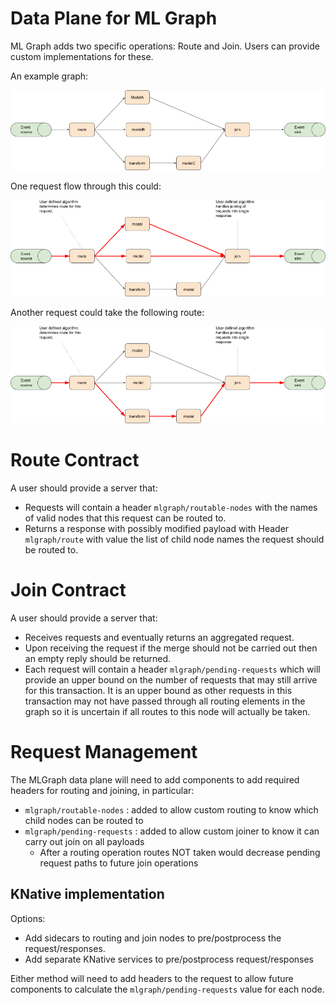 # Data Plane for ML Graph

ML Graph adds two specific operations: Route and Join. Users can provide custom implementations for these.

An example graph:

![example-graph](./example-graph.png)

One request flow through this could:

![example-graph-request-flow1](./example-graph-request1.png)

Another request could take the following route:

![example-graph-request-flow2](./example-graph-request2.png)



# Route Contract

A user should provide a server that:

 * Requests will contain a header `mlgraph/routable-nodes` with the names of valid nodes that this request can be routed to.
 * Returns a response with possibly modified payload with Header `mlgraph/route` with value the list of child node names the request should be routed to.


# Join Contract

A user should provide a server that:

 * Receives requests and eventually returns an aggregated request.
 * Upon receiving the request if the merge should not be carried out then an empty reply should be returned.
 * Each request will contain a header `mlgraph/pending-requests` which will provide an upper bound on the number of requests that may still arrive for this transaction. It is an upper bound as other requests in this transaction may not have passed through all routing elements in the graph so it is uncertain if all routes to this node will actually be taken.


# Request Management

The MLGraph data plane will need to add components to add required headers for routing and joining, in particular:

  * `mlgraph/routable-nodes` : added to allow custom routing to know which child nodes can be routed to
  * `mlgraph/pending-requests` : added to allow custom joiner to know it can carry out join on all payloads
     * After a routing operation routes NOT taken would decrease pending request paths to future join operations

## KNative implementation

Options:

 * Add sidecars to routing and join nodes to pre/postprocess the request/responses.
 * Add separate KNative services to pre/postprocess request/responses

Either method will need to add headers to the request to allow future components to calculate the `mlgraph/pending-requests` value for each node.

